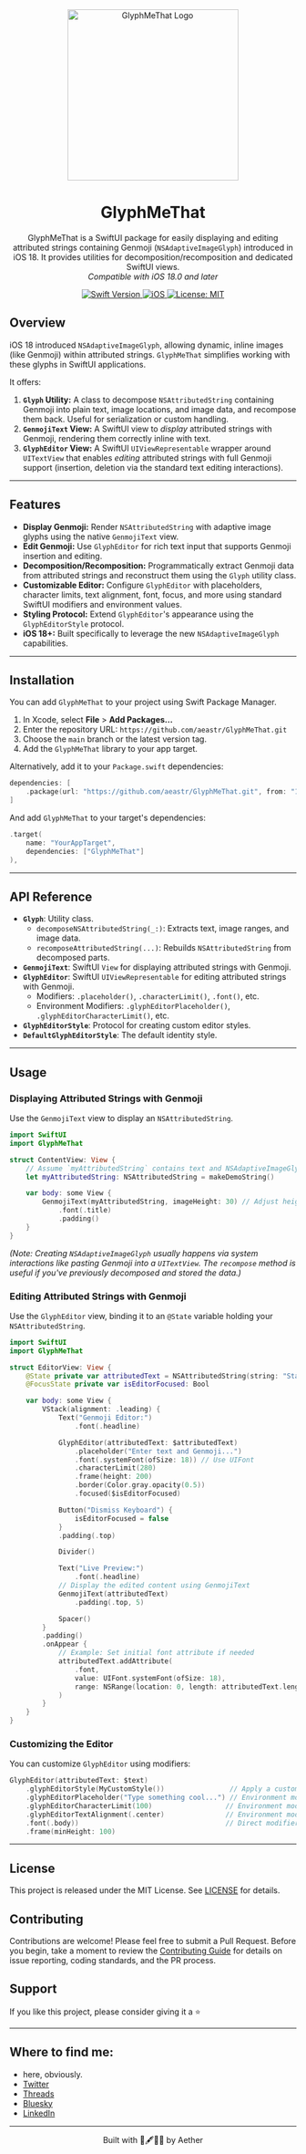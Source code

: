 <div align="center">
  <img width="300" height="300" src="/assets/icon.png" alt="GlyphMeThat Logo">
  <h1><b>GlyphMeThat</b></h1>
  <p>
    GlyphMeThat is a SwiftUI package for easily displaying and editing attributed strings containing Genmoji (<code>NSAdaptiveImageGlyph</code>) introduced in iOS 18. It provides utilities for decomposition/recomposition and dedicated SwiftUI views.
    <br>
    <i>Compatible with iOS 18.0 and later</i>
  </p>
</div>

<div align="center">
  <a href="https://swift.org">
    <img src="https://img.shields.io/badge/Swift-6.0-orange.svg" alt="Swift Version">
  </a>
  <a href="https://developer.apple.com/ios/">
    <img src="https://img.shields.io/badge/iOS-18.0%2B-blue.svg" alt="iOS">
  </a>
  <a href="LICENSE">
    <img src="https://img.shields.io/badge/License-MIT-green.svg" alt="License: MIT">
  </a>
</div>

## Overview

iOS 18 introduced `NSAdaptiveImageGlyph`, allowing dynamic, inline images (like Genmoji) within attributed strings. `GlyphMeThat` simplifies working with these glyphs in SwiftUI applications.

It offers:

1.  **`Glyph` Utility:** A class to decompose `NSAttributedString` containing Genmoji into plain text, image locations, and image data, and recompose them back. Useful for serialization or custom handling.
2.  **`GenmojiText` View:** A SwiftUI view to *display* attributed strings with Genmoji, rendering them correctly inline with text.
3.  **`GlyphEditor` View:** A SwiftUI `UIViewRepresentable` wrapper around `UITextView` that enables *editing* attributed strings with full Genmoji support (insertion, deletion via the standard text editing interactions).

---

## Features

*   **Display Genmoji:** Render `NSAttributedString` with adaptive image glyphs using the native `GenmojiText` view.
*   **Edit Genmoji:** Use `GlyphEditor` for rich text input that supports Genmoji insertion and editing.
*   **Decomposition/Recomposition:** Programmatically extract Genmoji data from attributed strings and reconstruct them using the `Glyph` utility class.
*   **Customizable Editor:** Configure `GlyphEditor` with placeholders, character limits, text alignment, font, focus, and more using standard SwiftUI modifiers and environment values.
*   **Styling Protocol:** Extend `GlyphEditor`'s appearance using the `GlyphEditorStyle` protocol.
*   **iOS 18+:** Built specifically to leverage the new `NSAdaptiveImageGlyph` capabilities.

---

## Installation

You can add `GlyphMeThat` to your project using Swift Package Manager.

1.  In Xcode, select **File** > **Add Packages...**
2.  Enter the repository URL: `https://github.com/aeastr/GlyphMeThat.git`
3.  Choose the `main` branch or the latest version tag.
4.  Add the `GlyphMeThat` library to your app target.

Alternatively, add it to your `Package.swift` dependencies:

```swift
dependencies: [
    .package(url: "https://github.com/aeastr/GlyphMeThat.git", from: "1.0.0") 
]
```

And add `GlyphMeThat` to your target's dependencies:

```swift
.target(
    name: "YourAppTarget",
    dependencies: ["GlyphMeThat"]
),
```
---

## API Reference

*   **`Glyph`**: Utility class.
    *   `decomposeNSAttributedString(_:)`: Extracts text, image ranges, and image data.
    *   `recomposeAttributedString(...)`: Rebuilds `NSAttributedString` from decomposed parts.
*   **`GenmojiText`**: SwiftUI `View` for displaying attributed strings with Genmoji.
*   **`GlyphEditor`**: SwiftUI `UIViewRepresentable` for editing attributed strings with Genmoji.
    *   Modifiers: `.placeholder()`, `.characterLimit()`, `.font()`, etc.
    *   Environment Modifiers: `.glyphEditorPlaceholder()`, `.glyphEditorCharacterLimit()`, etc.
*   **`GlyphEditorStyle`**: Protocol for creating custom editor styles.
*   **`DefaultGlyphEditorStyle`**: The default identity style.

---

## Usage

### Displaying Attributed Strings with Genmoji

Use the `GenmojiText` view to display an `NSAttributedString`.

```swift
import SwiftUI
import GlyphMeThat

struct ContentView: View {
    // Assume `myAttributedString` contains text and NSAdaptiveImageGlyph
    let myAttributedString: NSAttributedString = makeDemoString()

    var body: some View {
        GenmojiText(myAttributedString, imageHeight: 30) // Adjust height as needed
            .font(.title)
            .padding()
    }
}
```

*(Note: Creating `NSAdaptiveImageGlyph` usually happens via system interactions like pasting Genmoji into a `UITextView`. The `recompose` method is useful if you've previously decomposed and stored the data.)*

### Editing Attributed Strings with Genmoji

Use the `GlyphEditor` view, binding it to an `@State` variable holding your `NSAttributedString`.

```swift
import SwiftUI
import GlyphMeThat

struct EditorView: View {
    @State private var attributedText = NSAttributedString(string: "Start typing or paste Genmoji here ✨")
    @FocusState private var isEditorFocused: Bool

    var body: some View {
        VStack(alignment: .leading) {
            Text("Genmoji Editor:")
                .font(.headline)

            GlyphEditor(attributedText: $attributedText)
                .placeholder("Enter text and Genmoji...")
                .font(.systemFont(ofSize: 18)) // Use UIFont
                .characterLimit(280)
                .frame(height: 200)
                .border(Color.gray.opacity(0.5))
                .focused($isEditorFocused)

            Button("Dismiss Keyboard") {
                isEditorFocused = false
            }
            .padding(.top)

            Divider()

            Text("Live Preview:")
                .font(.headline)
            // Display the edited content using GenmojiText
            GenmojiText(attributedText)
                .padding(.top, 5)

            Spacer()
        }
        .padding()
        .onAppear {
            // Example: Set initial font attribute if needed
            attributedText.addAttribute(
                .font,
                value: UIFont.systemFont(ofSize: 18),
                range: NSRange(location: 0, length: attributedText.length)
            )
        }
    }
}
```

### Customizing the Editor

You can customize `GlyphEditor` using modifiers:

```swift
GlyphEditor(attributedText: $text)
    .glyphEditorStyle(MyCustomStyle())                // Apply a custom style
    .glyphEditorPlaceholder("Type something cool...") // Environment modifier
    .glyphEditorCharacterLimit(100)                  // Environment modifier
    .glyphEditorTextAlignment(.center)               // Environment modifier
    .font(.body))                                    // Direct modifier (UIFont)
    .frame(minHeight: 100)
```

---

## License

This project is released under the MIT License. See [LICENSE](LICENSE.md) for details.


## Contributing

Contributions are welcome! Please feel free to submit a Pull Request. Before you begin, take a moment to review the [Contributing Guide](CONTRIBUTING.md) for details on issue reporting, coding standards, and the PR process.

## Support

If you like this project, please consider giving it a ⭐️

---

## Where to find me:  
- here, obviously.  
- [Twitter](https://x.com/AetherAurelia)  
- [Threads](https://www.threads.net/@aetheraurelia)  
- [Bluesky](https://bsky.app/profile/aethers.world)  
- [LinkedIn](https://www.linkedin.com/in/willjones24)

---

<p align="center">Built with 🍏🖋️🧑‍🎨 by Aether</p>
